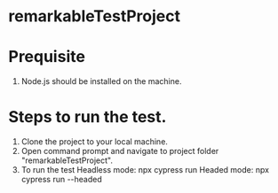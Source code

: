 # remarkableTestProject


# Prequisite

1. Node.js should be installed on the machine.


# Steps to run the test.

1. Clone the project to your local machine.
2. Open command prompt and navigate to project folder "remarkableTestProject".
3. To run the test
     Headless mode:  npx cypress run
     Headed mode: npx cypress run --headed


